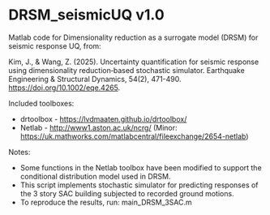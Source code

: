 DRSM_seismicUQ v1.0
========

Matlab code for Dimensionality reduction as a surrogate model (DRSM) for seismic response UQ, from:

Kim, J., & Wang, Z. (2025). Uncertainty quantification for seismic response using dimensionality reduction‐based stochastic simulator. Earthquake Engineering & Structural Dynamics, 54(2), 471-490.
https://doi.org/10.1002/eqe.4265.

Included toolboxes:
- drtoolbox - https://lvdmaaten.github.io/drtoolbox/
- Netlab - http://www1.aston.ac.uk/ncrg/ (Minor: https://uk.mathworks.com/matlabcentral/fileexchange/2654-netlab)

Notes:
 - Some functions in the Netlab toolbox have been modified to support the conditional distribution model used in DRSM.
 - This script implements stochastic simulator for predicting responses of the 3 story SAC building subjected to recorded ground motions.
 - To reproduce the results, run: main_DRSM_3SAC.m
